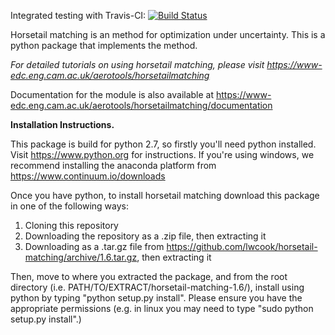 Integrated testing with Travis-CI: [![Build Status](https://travis-ci.org/lwcook/horsetail-matching.svg?branch=master)](https://travis-ci.org/lwcook/horsetail-matching.svg?branch=master)

Horsetail matching is an method for optimization under uncertainty. This is a python package that implements the method.

*For detailed tutorials on using horsetail matching, please visit https://www-edc.eng.cam.ac.uk/aerotools/horsetailmatching*

Documentation for the module is also available at https://www-edc.eng.cam.ac.uk/aerotools/horsetailmatching/documentation

**Installation Instructions.**

This package is build for python 2.7, so firstly you'll need python installed. Visit https://www.python.org for instructions. If you're using windows, we recommend installing the anaconda platform from https://www.continuum.io/downloads

Once you have python, to install horsetail matching download this package in one of the following ways:
1) Cloning this repository
2) Downloading the repository as a .zip file, then extracting it
4) Downloading as a .tar.gz file from https://github.com/lwcook/horsetail-matching/archive/1.6.tar.gz, then extracting it

Then, move to where you extracted the package, and from the root directory (i.e. PATH/TO/EXTRACT/horsetail-matching-1.6/), install using python by typing "python setup.py install". Please ensure you have the appropriate permissions (e.g. in linux you may need to type "sudo python setup.py install".)
